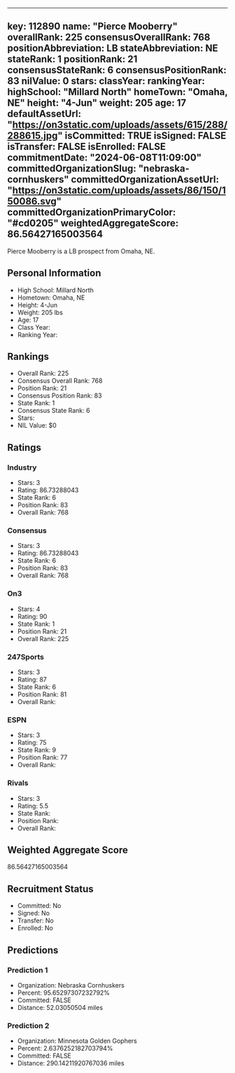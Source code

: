 ---
  key: 112890
  name: "Pierce Mooberry"
  overallRank: 225
  consensusOverallRank: 768
  positionAbbreviation: LB
  stateAbbreviation: NE
  stateRank: 1
  positionRank: 21
  consensusStateRank: 6
  consensusPositionRank: 83
  nilValue: 0
  stars: 
  classYear: 
  rankingYear: 
  highSchool: "Millard North"
  homeTown: "Omaha, NE"
  height: "4-Jun"
  weight: 205
  age: 17
  defaultAssetUrl: "https://on3static.com/uploads/assets/615/288/288615.jpg"
  isCommitted: TRUE
  isSigned: FALSE
  isTransfer: FALSE
  isEnrolled: FALSE
  commitmentDate: "2024-06-08T11:09:00"
  committedOrganizationSlug: "nebraska-cornhuskers"
  committedOrganizationAssetUrl: "https://on3static.com/uploads/assets/86/150/150086.svg"
  committedOrganizationPrimaryColor: "#cd0205"
  weightedAggregateScore: 86.56427165003564
  ---
  
  Pierce Mooberry is a LB prospect from Omaha, NE.
  
  ## Personal Information
  - High School: Millard North
  - Hometown: Omaha, NE
  - Height: 4-Jun
  - Weight: 205 lbs
  - Age: 17
  - Class Year: 
  - Ranking Year: 
  
  ## Rankings
  - Overall Rank: 225
  - Consensus Overall Rank: 768
  - Position Rank: 21
  - Consensus Position Rank: 83
  - State Rank: 1
  - Consensus State Rank: 6
  - Stars: 
  - NIL Value: $0
  
  ## Ratings
  
  ### Industry
  - Stars: 3
  - Rating: 86.73288043
  - State Rank: 6
  - Position Rank: 83
  - Overall Rank: 768
  
  ### Consensus
  - Stars: 3
  - Rating: 86.73288043
  - State Rank: 6
  - Position Rank: 83
  - Overall Rank: 768
  
  ### On3
  - Stars: 4
  - Rating: 90
  - State Rank: 1
  - Position Rank: 21
  - Overall Rank: 225
  
  ### 247Sports
  - Stars: 3
  - Rating: 87
  - State Rank: 6
  - Position Rank: 81
  - Overall Rank: 
  
  ### ESPN
  - Stars: 3
  - Rating: 75
  - State Rank: 9
  - Position Rank: 77
  - Overall Rank: 
  
  ### Rivals
  - Stars: 3
  - Rating: 5.5
  - State Rank: 
  - Position Rank: 
  - Overall Rank: 
  
  ## Weighted Aggregate Score
  86.56427165003564
  
  ## Recruitment Status
  - Committed: No
  - Signed: No
  - Transfer: No
  - Enrolled: No
  
  
  
  ## Predictions
  
  ### Prediction 1
  - Organization: Nebraska Cornhuskers
  - Percent: 95.65297307232792%
  - Committed: FALSE
  - Distance: 52.03050504 miles
  
  ### Prediction 2
  - Organization: Minnesota Golden Gophers
  - Percent: 2.6376252182703794%
  - Committed: FALSE
  - Distance: 290.14211920767036 miles
  